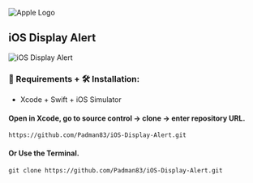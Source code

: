 ![Apple Logo](https://user-images.githubusercontent.com/45048950/73131198-bca1e580-4041-11ea-8f8d-ebfd844f0e64.png) 

## iOS Display Alert

![iOS Display Alert](https://user-images.githubusercontent.com/45048950/73188215-7a6dc680-415d-11ea-8fe7-b73e77ac692d.gif)

### 🧰 Requirements + 🛠️ Installation:

* Xcode + Swift + iOS Simulator

#### Open in Xcode, go to source control -> clone -> enter repository URL.

```
https://github.com/Padman83/iOS-Display-Alert.git
```
#### Or Use the Terminal.

```
git clone https://github.com/Padman83/iOS-Display-Alert.git
```


